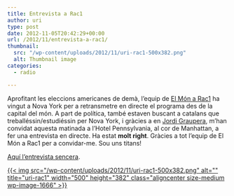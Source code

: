 ```yaml
---
title: Entrevista a Rac1
author: uri
type: post
date: 2012-11-05T20:42:29+00:00
url: /2012/11/entrevista-a-rac1/
thumbnail:
  src: "/wp-content/uploads/2012/11/uri-rac1-500x382.png"
  alt: Thumbnail image
categories:
  - radio

---
```

Aprofitant les eleccions americanes de demà, l&#8217;equip de <a href="https://rac1.org/elmon/" target="_blank">El Món a Rac1</a> ha vingut a Nova York per a retransmetre en directe el programa des de la capital del món. A part de política, també estaven buscant a catalans que treballéssin/estudiéssin per Nova York, i gràcies a en <a href="https://jordigraupera.cat/" target="_blank">Jordi Graupera</a>, m&#8217;han convidat aquesta matinada a l&#8217;Hotel Pennsylvania, al cor de Manhattan, a fer una entrevista en directe. Ha estat **molt right**. Gràcies a tot l&#8217;equip de El Món a Rac1 per a convidar-me. Sou uns titans!

<a href="https://rac1.org/elmon/blog/entrevista-05-11-12-2/" target="_blank">Aquí l&#8217;entrevista sencera</a>.

[{{< img src="/wp-content/uploads/2012/11/uri-rac1-500x382.png" alt="" title="uri-rac1" width="500" height="382" class="aligncenter size-medium wp-image-1666" >}}][1]

 [1]: /wp-content/uploads/2012/11/uri-rac1.png